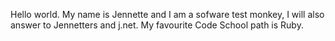 Hello world.
My name is Jennette and I am a sofware test monkey, I will also answer to Jennetters and j.net.
My favourite Code School path is Ruby.